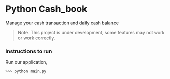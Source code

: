 # Python Cash_book
Manage your cash transaction and daily cash balance 

> Note. This project is under development, some features may not work or work correctly. 

### Instructions to run

Run our application,

```sh
>>> python main.py
```
